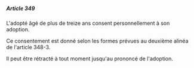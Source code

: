 ##### Article 349

L'adopté âgé de plus de treize ans consent personnellement à son adoption.

Ce consentement est donné selon les formes prévues au deuxième alinéa de l'article 348-3.

Il peut être rétracté à tout moment jusqu'au prononcé de l'adoption.

